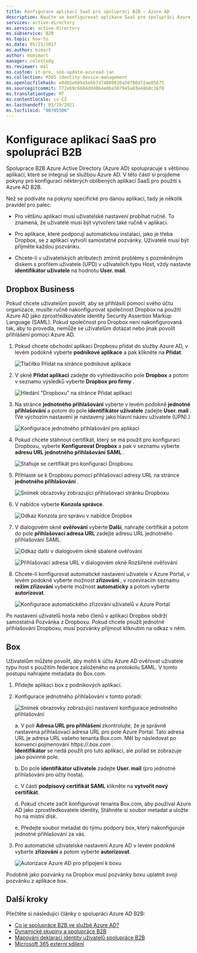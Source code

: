 ```yaml
---
title: Konfigurace aplikací SaaS pro spolupráci B2B – Azure AD
description: Naučte se konfigurovat aplikace SaaS pro spolupráci Azure Active Directory B2B a zobrazit další dostupné prostředky.
services: active-directory
ms.service: active-directory
ms.subservice: B2B
ms.topic: how-to
ms.date: 05/23/2017
ms.author: mimart
author: msmimart
manager: celestedg
ms.reviewer: mal
ms.custom: it-pro, seo-update-azuread-jan
ms.collection: M365-identity-device-management
ms.openlocfilehash: e0db5e609a5e6b7d74809810a50f86d72ae85675
ms.sourcegitcommit: 772eb9c6684dd4864e0ba507945a83e48b8c16f0
ms.translationtype: MT
ms.contentlocale: cs-CZ
ms.lasthandoff: 03/19/2021
ms.locfileid: "90705506"
---
```

# <a name="configure-saas-apps-for-b2b-collaboration"></a>Konfigurace aplikací SaaS pro spolupráci B2B

Spolupráce B2B Azure Active Directory (Azure AD) spolupracuje s většinou aplikací, které se integrují se službou Azure AD. V této části si projdeme pokyny pro konfiguraci některých oblíbených aplikací SaaS pro použití s Azure AD B2B.

Než se podíváte na pokyny specifické pro danou aplikaci, tady je několik pravidel pro palec:

* Pro většinu aplikací musí uživatelské nastavení probíhat ručně. To znamená, že uživatelé musí být vytvořeni také ručně v aplikaci.

* Pro aplikace, které podporují automatickou instalaci, jako je třeba Dropbox, se z aplikací vytvoří samostatné pozvánky. Uživatelé musí být přijměte každou pozvánku.

* Chcete-li v uživatelských atributech zmírnit problémy s pozměněným diskem s profilem uživatele (UPD) v uživatelích typu Host, vždy nastavte **identifikátor uživatele** na hodnotu **User. mail**.


## <a name="dropbox-business"></a>Dropbox Business

Pokud chcete uživatelům povolit, aby se přihlásili pomocí svého účtu organizace, musíte ručně nakonfigurovat společnost Dropbox na použití Azure AD jako zprostředkovatele identity Security Assertion Markup Language (SAML). Pokud společnost pro Dropbox není nakonfigurovaná tak, aby to provedla, nemůže se uživatelům dotázat nebo jinak povolit přihlášení pomocí Azure AD.

1. Pokud chcete obchodní aplikaci Dropboxu přidat do služby Azure AD, v levém podokně vyberte **podnikové aplikace** a pak klikněte na **Přidat**.

   ![Tlačítko Přidat na stránce podnikové aplikace](media/configure-saas-apps/add-dropbox.png)

2. V okně **Přidat aplikaci** zadejte do vyhledávacího pole **Dropbox** a potom v seznamu výsledků vyberte **Dropbox pro firmy** .

   ![Hledání "Dropboxu" na stránce Přidat aplikaci](media/configure-saas-apps/add-app-dialog.png)

3. Na stránce **jednotného přihlašování** vyberte v levém podokně **jednotné přihlašování** a potom do pole **identifikátor uživatele** zadejte **User. mail** . (Ve výchozím nastavení je nastavený jako hlavní název uživatele (UPN).)

   ![Konfigurace jednotného přihlašování pro aplikaci](media/configure-saas-apps/configure-app-sso.png)

4. Pokud chcete stáhnout certifikát, který se má použít pro konfiguraci Dropboxu, vyberte **Konfigurovat Dropbox** a pak v seznamu vyberte **adresu URL jednotného přihlašování SAML** .

   ![Stahuje se certifikát pro konfiguraci Dropboxu.](media/configure-saas-apps/download-certificate.png)

5. Přihlaste se k Dropboxu pomocí přihlašovací adresy URL na stránce **jednotného přihlašování** .

   ![Snímek obrazovky zobrazující přihlašovací stránku Dropboxu](media/configure-saas-apps/sign-in-to-dropbox.png)

6. V nabídce vyberte **Konzola správce**.

   ![Odkaz Konzola pro správu v nabídce Dropbox](media/configure-saas-apps/dropbox-menu.png)

7. V dialogovém okně **ověřování** vyberte **Další**, nahrajte certifikát a potom do pole **přihlašovací adresa URL** zadejte adresu URL jednotného přihlašování SAML.

   ![Odkaz další v dialogovém okně sbalené ověřování](media/configure-saas-apps/dropbox-auth-01.png)

   ![Přihlašovací adresa URL v dialogovém okně Rozšířené ověřování](media/configure-saas-apps/paste-single-sign-on-URL.png)

8. Chcete-li konfigurovat automatické nastavení uživatele v Azure Portal, v levém podokně vyberte možnost **zřizování** , v rozevíracím seznamu **režim zřizování** vyberte možnost **automaticky** a potom vyberte **autorizovat**.

   ![Konfigurace automatického zřizování uživatelů v Azure Portal](media/configure-saas-apps/set-up-automatic-provisioning.png)

Po nastavení uživatelů hosta nebo členů v aplikaci Dropbox obdrží samostatná Pozvánka z Dropboxu. Pokud chcete použít jednotné přihlašování Dropboxu, musí pozvánky přijmout kliknutím na odkaz v něm.

## <a name="box"></a>Box
Uživatelům můžete povolit, aby mohli k účtu Azure AD ověřovat uživatele typu host s použitím federace založeného na protokolu SAML. V tomto postupu nahrajete metadata do Box.com.

1. Přidejte aplikaci box z podnikových aplikací.

2. Konfigurace jednotného přihlašování v tomto pořadí:

   ![Snímek obrazovky zobrazující nastavení konfigurace jednotného přihlašování](media/configure-saas-apps/configure-box-sso.png)

   a. V poli **Adresa URL pro přihlášení** zkontrolujte, že je správně nastavená přihlašovací adresa URL pro pole Azure Portal. Tato adresa URL je adresa URL vašeho tenanta Box.com. Měl by následovat po konvenci pojmenování *https://.box.com* .  
   **Identifikátor** se nedá použít pro tuto aplikaci, ale pořád se zobrazuje jako povinné pole.

   b. Do pole **identifikátor uživatele** zadejte **User. mail** (pro jednotné přihlašování pro účty hosta).

   c. V části **podpisový certifikát SAML** klikněte na **vytvořit nový certifikát**.

   d. Pokud chcete začít konfigurovat tenanta Box.com, aby používal Azure AD jako zprostředkovatele identity, Stáhněte si soubor metadat a uložte ho na místní disk.

   e. Předejte soubor metadat do týmu podpory box, který nakonfiguruje jednotné přihlašování za vás.

3. Pro automatické uživatelské nastavení Azure AD v levém podokně vyberte **zřizování** a potom vyberte **autorizovat**.

   ![Autorizace Azure AD pro připojení k boxu](media/configure-saas-apps/auth-azure-ad-to-connect-to-box.png)

Podobně jako pozvánky na Dropbox musí pozvánky boxu uplatnit svoji pozvánku z aplikace box.

## <a name="next-steps"></a>Další kroky

Přečtěte si následující články o spolupráci Azure AD B2B:

- [Co je spolupráce B2B ve službě Azure AD?](what-is-b2b.md)
- [Dynamické skupiny a spolupráce B2B](use-dynamic-groups.md)
- [Mapování deklarací identity uživatelů spolupráce B2B](claims-mapping.md)
- [Microsoft 365 externí sdílení](o365-external-user.md)

